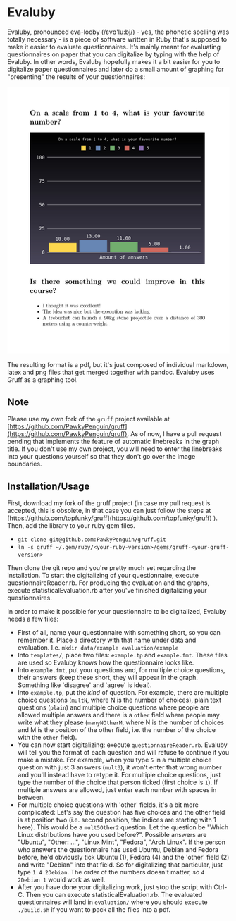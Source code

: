 # Evaluby

Evaluby, pronounced eva-looby (/ɛvɑ'lu:bj/) - yes, the phonetic spelling was totally necessary - is a piece of software written in Ruby that's supposed to make it easier to evaluate questionnaires. It's mainly meant for evaluating questionnaires on paper that you can digitalize by typing with the help of Evaluby. In other words, Evaluby hopefully makes it a bit easier for you to digitalize paper questionnaires and later do a small amount of graphing for "presenting" the results of your questionnaires:

![evaluby.jpg](evaluby.jpg)

The resulting format is a pdf, but it's just composed of individual markdown, latex and png files that get merged together with pandoc.
Evaluby uses Gruff as a graphing tool.

## Note

Please use my own fork of the `gruff` project available at [https://github.com/PawkyPenguin/gruff](https://github.com/PawkyPenguin/gruff). As of now, I have a pull request pending that implements the feature of automatic linebreaks in the graph title. If you don't use my own project, you will need to enter the linebreaks into your questions yourself so that they don't go over the image boundaries.

## Installation/Usage

First, download my fork of the gruff project (in case my pull request is accepted, this is obsolete, in that case you can just follow the steps at [https://github.com/topfunky/gruff](https://github.com/topfunky/gruff) ). Then, add the library to your ruby gem files.
- `git clone git@github.com:PawkyPenguin/gruff.git`
- `ln -s gruff ~/.gem/ruby/<your-ruby-version>/gems/gruff-<your-gruff-version>`


Then clone the git repo and you're pretty much set regarding the installation. To start the digitalizing of your questionnaire, execute questionnaireReader.rb. For producing the evaluation and the graphs, execute statisticalEvaluation.rb after you've finished digitalizing your questionnaires.

In order to make it possible for your questionnaire to be digitalized, Evaluby needs a few files:
- First of all, name your questionnaire with something short, so you can remember it. Place a directory with that name under data and evaluation. I.e. `mkdir data/example evaluation/example`
- Into `templates/`, place two files: `example.tp` and `example.fmt`. These files are used so Evaluby knows how the questionnaire looks like. 
- Into `example.fmt`, put your questions and, for multiple choice questions, their answers (keep these short, they will appear in the graph. Something like 'disagree' and 'agree' is ideal).
- Into `example.tp`, put the *kind* of question. For example, there are multiple choice questions (`multN`, where N is the number of choices), plain text questions (`plain`) and multiple choice questions where people are allowed multiple answers and there is a `other` field where people may write what they please (`manyNOtherM`, where N is the number of choices and M is the position of the other field, i.e. the number of the choice with the `other` field).
- You can now start digitalizing: execute `questionnaireReader.rb`. Evaluby will tell you the format of each question and will refuse to continue if you make a mistake. For example, when you type `5` in a multiple choice question with just 3 answers (`mult3`), it won't enter that wrong number and you'll instead have to retype it. For multiple choice questions, just type the number of the choice that person ticked (first choice is `1`). If multiple answers are allowed, just enter each number with spaces in between.
- For multiple choice questions with 'other' fields, it's a bit more complicated: Let's say the question has five choices and the other field is at position two (i.e. second position, the indices are starting with 1 here). This would be a `mult5Other2` question. Let the question be "Which Linux distributions have you used before?". Possible answers are "Ubuntu", "Other: ...", "Linux Mint", "Fedora", "Arch Linux". If the person who answers the questionnaire has used Ubuntu, Debian and Fedora before, he'd obviously tick Ubuntu (1), Fedora (4) and the 'other' field (2) and write "Debian" into that field. So for digitalizing that particular, just type `1 4 2Debian`. The order of the numbers doesn't matter, so `4 2Debian 1` would work as well.
- After you have done your digitalizing work, just stop the script with Ctrl-C. Then you can execute statisticalEvaluation.rb. The evaluated questionnaires will land in `evaluation/` where you should execute `./build.sh` if you want to pack all the files into a pdf.

